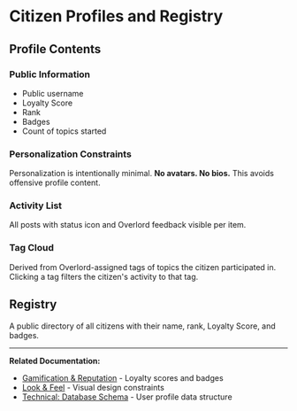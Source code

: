 # Citizen Profiles and Registry

## Profile Contents

### Public Information
- Public username
- Loyalty Score
- Rank
- Badges
- Count of topics started

### Personalization Constraints
Personalization is intentionally minimal. **No avatars. No bios.** This avoids offensive profile content.

### Activity List
All posts with status icon and Overlord feedback visible per item.

### Tag Cloud
Derived from Overlord-assigned tags of topics the citizen participated in. Clicking a tag filters the citizen's activity to that tag.

## Registry

A public directory of all citizens with their name, rank, Loyalty Score, and badges.

---

**Related Documentation:**
- [Gamification & Reputation](./10-gamification-reputation.md) - Loyalty scores and badges
- [Look & Feel](./03-look-feel.md) - Visual design constraints
- [Technical: Database Schema](../technical-design/05-database-schema.md) - User profile data structure
